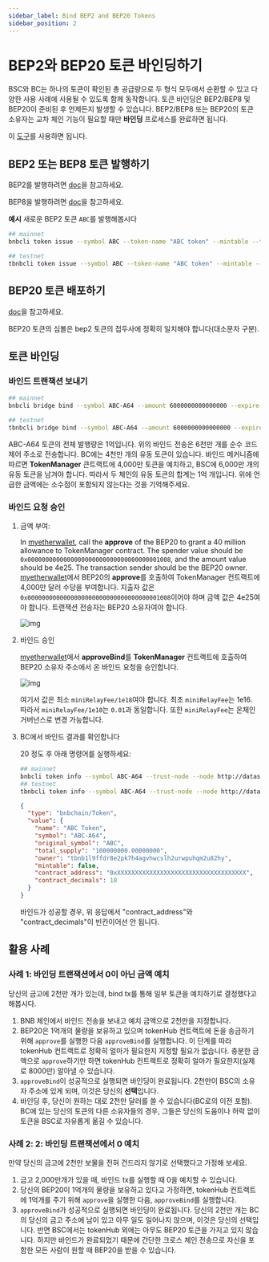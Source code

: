 ```yaml
---
sidebar_label: Bind BEP2 and BEP20 Tokens
sidebar_position: 2
---
```


# BEP2와 BEP20 토큰 바인딩하기

BSC와 BC는 하나의 토큰이 확인된 총 공급량으로 두 형식 모두에서 순환할 수 있고 다양한 사용 사례에 사용될 수 있도록 함께 동작합니다. 토큰 바인딩은 BEP2/BEP8 및 BEP20이 준비된 후 언제든지 발생할 수 있습니다. BEP2/BEP8 또는 BEP20의 토큰 소유자는 교차 체인 기능이 필요할 때만 **바인딩** 프로세스를 완료하면 됩니다.

이 [도구](https://github.com/bnb-chain/token-bind-tool)를 사용하면 됩니다.

## BEP2 또는 BEP8 토큰 발행하기

BEP2를 발행하려면 [doc](tokens.md)을 참고하세요.

BEP8을 발행하려면 [doc](beaconchain/learn/BEP8.md)을 참고하세요.


**예시**
새로운 BEP2 토큰 `ABC`를 발행해봅시다
```bash
## mainnet
bnbcli token issue --symbol ABC --token-name "ABC token" --mintable --total-supply 10000000000000000 --from owner --chain-id Binance-Chain-Tigris --node http://dataseed4.org:80

## testnet
tbnbcli token issue --symbol ABC --token-name "ABC token" --mintable --total-supply 10000000000000000 --from owner --chain-id Binance-Chain-Ganges --node http://data-seed-pre-0-s3.binance.org:80
```

## BEP20 토큰 배포하기
[doc](issue-BEP20.md)을 참고하세요.

BEP20 토큰의 심볼은 bep2 토큰의 접두사에 정확히 일치해야 합니다(대소문자 구분).

## 토큰 바인딩
### 바인드 트랜잭션 보내기
```bash
## mainnet
bnbcli bridge bind --symbol ABC-A64 --amount 6000000000000000 --expire-time 1597545851 --contract-decimals 18 --from owner --chain-id Binance-Chain-Tigris --contract-address 0xee3de9d0640ab4342bf83fe2897201543924a324 --node http://dataseed4.binance.org:80

## testnet
tbnbcli bridge bind --symbol ABC-A64 --amount 6000000000000000 --expire-time 1597545851 --contract-decimals 18 --from owner --chain-id Binance-Chain-Ganges --contract-address 0xee3de9d0640ab4342bf83fe2897201543924a324 --node http://data-seed-pre-0-s3.binance.org:80
```
ABC-A64 토큰의 전체 발행량은 1억입니다. 위의 바인드 전송은 6천만 개를 순수 코드 제어 주소로 전송합니다. BC에는 4천만 개의 유동 토큰이 있습니다. 바인드 메커니즘에 따르면 **TokenManager** 큰트랙트에 4,000만 토큰을 예치하고, BSC에 6,000만 개의 유동 토큰을 남겨야 합니다. 따라서 두 체인의 유동 토큰의 합계는 1억 개입니다. 위에 언급한 금액에는 소수점이 포함되지 않는다는 것을 기억해주세요.
### 바인드 요청 승인
1. 금액 부여:

    In [myetherwallet](wallet/myetherwallet.md), call the **approve** of the BEP20 to grant a 40 million allowance to TokenManager contract. The spender value should be `0x0000000000000000000000000000000000001008`, and the amount value should be 4e25. The transaction sender should be the BEP20 owner. [myetherwallet](myetherwallet.md/myetherwallet)에서 BEP20의 **approve**를 호출하여 TokenManager 컨트랙트에 4,000만 달러 수당을 부여합니다. 지출자 값은 `0x0000000000000000000000000000000000001008`이어야 하며 금액 값은 4e25여야 합니다. 트랜잭션 전송자는 BEP20 소유자여야 합니다.

    ![img](https://lh6.googleusercontent.com/p-HctNRPwXg0VD1yfE3j4OJ3BrMHPZpiGGCtp7XUJX34z_LT53nvZqgTzY58Ab1EsybJipwjsnwL2uJ-CPH8gntDpcw7LW7aFPK1_KRxxnNq-xErwGpaPTlg5UbfKoVNjd4YT0xU)

2. 바인드 승인

    [myetherwallet](wallet/myetherwallet.md)에서 **approveBind**를 **TokenManager** 컨트랙트에 호출하여 BEP20 소유자 주소에서 온 바인드 요청을 승인합니다.

    ![img](https://lh6.googleusercontent.com/nFIbDxpA8bTVYH0Rt4UD-SYYz62TmYKjOsgK1CXxFRHHJlz6gOyXnq5p3GesM_zrQES4ixmojvN_Srk4CIf1MPxBXbia-K2DNiL23Hao1HiUgdNe4S2BmPe6yn5XJz7ajlwVVCti)

    여기서 값은 최소 `miniRelayFee/1e18`여야 합니다. 최초 `miniRelayFee`는 1e16. 따라서 `miniRelayFee/1e18`는 `0.01`과 동일합니다. 또한 `miniRelayFee`는 온체인 거버넌스로 변경 가능합니다.

3. BC에서 바인드 결과를 확인합니다

    20 정도 후 아래 명령어를 실행하세요:
    ```bash
    ## mainnet
    bnbcli token info --symbol ABC-A64 --trust-node --node http://dataseed4.binance.org:80
    ## testnet
    tbnbcli token info --symbol ABC-A64 --trust-node --node http://data-seed-pre-0-s3.binance.org:80
    ```

    ```json
    {
      "type": "bnbchain/Token",
      "value": {
        "name": "ABC Token",
        "symbol": "ABC-A64",
        "original_symbol": "ABC",
        "total_supply": "100000000.00000000",
        "owner": "tbnb1l9ffdr8e2pk7h4agvhwcslh2urwpuhqm2u82hy",
        "mintable": false,
        "contract_address": "0xXXXXXXXXXXXXXXXXXXXXXXXXXXXXXXXXXXXX",
        "contract_decimals": 18
      }
    }
    ```
    바인드가 성공할 경우, 위 응답에서 "contract_address"와 "contract_decimals"이 빈칸이어선 안 됩니다.




## 활용 사례

### 사례 1: 바인딩 트랜잭션에서 0이 아닌 금액 예치

당신의 금고에 2천만 개가 있는데, bind tx를 통해 일부 토큰을 예치하기로 결정했다고 해봅시다.
1. BNB 체인에서 바인드 전송을 보내고 예치 금액으로 2천만을 지정합니다.
2. BEP20은 1억개의 물량을 보유하고 있으며 tokenHub 컨트랙트에 돈을 송금하기 위해 `approve`를 실행한 다음 `approveBind`를 실행합니다. 이 단계를 따라 tokenHub 컨트랙트로 정확히 얼마가 필요한지 지정할 필요가 없습니다. 충분한 금액으로 `approve`하기만 하면 tokenHub 컨트랙트로 정확히 얼마가 필요한지(실제로 8000만) 알아낼 수 있습니다.
3. `approveBind`이 성공적으로 실행되면 바인딩이 완료됩니다. 2천만이 BSC의 소유자 주소에 있게 되며, 이것은 당신의 **선택**입니다.
4. 바인딩 후, 당신이 원하는 대로 2천만 달러를 쓸 수 있습니다(BC로의 이전 포함). BC에 있는 당신의 토큰의 다른 소유자들의 경우, 그들은 당신의 도움이나 허락 없이 토큰을 BSC로 자유롭게 옮길 수 있습니다.

### 사례 2: 2: 바인딩 트랜잭션에서 0 예치

만약 당신의 금고에 2천만 보물을 전혀 건드리지 않기로 선택했다고 가정해 보세요.
1. 금고 2,000만개가 있을 때, 바인드 tx를 실행할 때 0을 예치할 수 있습니다.
2. 당신의 BEP20이 1억개의 물량을 보유하고 있다고 가정하면, tokenHub 컨트랙트에 1억개를 주기 위해 `approve`을 실행한 다음, `approveBind`를 실행합니다.
3. `approveBind`가 성공적으로 실행되면 바인딩이 완료됩니다. 당신의 2천만 개는 BC의 당신의 금고 주소에 남이 있고 아무 일도 일어나지 않으며, 이것은 당신의 선택입니다. 반면 BSC에서는 tokenHub 외에는 아무도 BEP20 토큰을 가지고 있지 않습니다. 하지만 바인드가 완료되었기 때문에 간단한 크로스 체인 전송으로 자신을 포함한 모든 사람이 원할 때 BEP20을 받을 수 있습니다.
